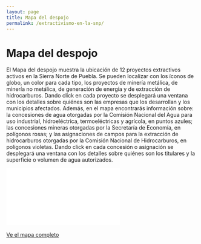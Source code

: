 ```yaml
---
layout: page
title: Mapa del despojo
permalink: /extractivismo-en-la-snp/
---
```


# Mapa del despojo

El Mapa del despojo muestra la ubicación de 12 proyectos extractivos activos en la Sierra Norte de Puebla. Se pueden localizar con los íconos de globo, un color para cada tipo, los proyectos de minería metálica, de minería no metálica, de generación de energía y de extracción de hidrocarburos. Dando click en cada proyecto se desplegará una ventana con los detalles sobre quiénes son las empresas que los desarrollan y los municipios afectados.
Además, en el mapa encontrarás información sobre: la concesiones de agua otorgadas por la Comisión Nacional del Agua para uso industrial, hidroeléctrica, termoeléctricas y agrícola, en puntos azules; las concesiones mineras otorgadas por la Secretaría de Economía, en polígonos rosas; y las asignaciones de campos para la extracción de hidrocarburos otorgadas por la Comisión Nacional de Hidrocarburos, en polígonos violetas. Dando click en cada concesión o asignación se desplegará una ventana con los detalles sobre quiénes son los titulares y la superficie o volumen de agua autorizados.

<div class="embed-responsive embed-responsive-1by1">
  <iframe class="embed-responsive-item" frameborder="0" allowfullscreen allow="geolocation" src="//umap.openstreetmap.fr/es/map/proyectos-extractivos-en-la-snp-2023_971912?scaleControl=false&miniMap=false&scrollWheelZoom=false&zoomControl=true&editMode=disabled&moreControl=true&searchControl=null&tilelayersControl=null&embedControl=null&datalayersControl=true&onLoadPanel=undefined&captionBar=false&captionMenus=true"></iframe>
</div>
<br>
<div class="text-center mb-5">
  <a class="btn btn-secondary" href="//umap.openstreetmap.fr/es/map/proyectos-extractivos-en-la-snp-2023_971912?scaleControl=false&miniMap=false&scrollWheelZoom=false&zoomControl=true&editMode=disabled&moreControl=true&searchControl=null&tilelayersControl=null&embedControl=null&datalayersControl=true&onLoadPanel=undefined&captionBar=false&captionMenus=true" target="_blank">Ve el mapa completo</a>
</div>